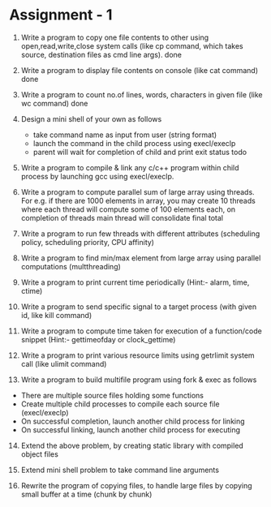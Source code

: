 # Assignment - 1

1. Write a program to copy one file contents to other using open,read,write,close system 
   calls (like cp command, which takes source, destination files as cmd line args). 
done
2. Write a program to display file contents on console (like cat command)
done
3. Write a program to count no.of lines, words, characters in given file (like wc command)
done
4. Design a mini shell of your own as follows
   * take command name as input from user (string format)
   * launch the command in the child process using execl/execlp
   * parent will wait for completion of child and print exit status
todo
5. Write a program to compile & link any c/c++ program within child process by launching gcc using execl/execlp.

6. Write a program to compute parallel sum of large array using threads. For e.g. if there are 1000 elements in array, you may create 10 threads where each thread will compute some of 100 elements each, on completion of threads main thread will consolidate final total

7. Write a program to run few threads with different attributes (scheduling policy, scheduling priority, CPU affinity)

8. Write a program to find min/max element from large array using parallel computations (multthreading)

9. Write a program to print current time periodically (Hint:- alarm, time, ctime)

10. Write a program to send specific signal to a target process (with given id, like kill command)

11. Write a program to compute time taken for execution of a function/code snippet (Hint:- gettimeofday or clock_gettime)

12. Write a program to print various resource limits using getrlimit system call (like ulimit command)

13. Write a program to build multifile program using fork & exec as follows
   * There are multiple source files holding some functions
   * Create multiple child processes to compile each source file (execl/execlp)
   * On successful completion, launch another child process for linking
   * On successful linking, launch another child process for executing

14. Extend the above problem, by creating static library with compiled object files

15. Extend mini shell problem to take command line arguments

16. Rewrite the program of copying files, to handle large files by copying small buffer at a time (chunk by chunk)

